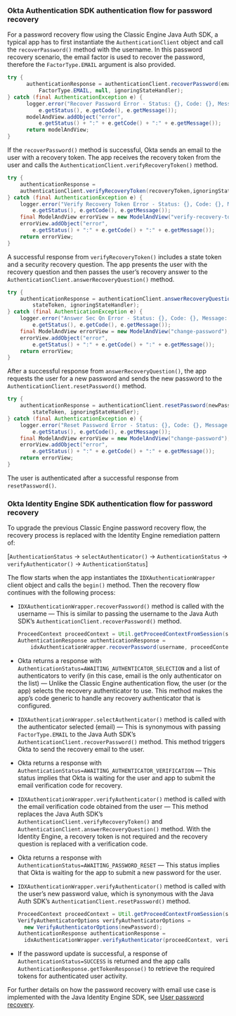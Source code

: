 ### Okta Authentication SDK authentication flow for password recovery

For a password recovery flow using the Classic Engine Java Auth SDK, a typical app has to first instantiate the `AuthenticationClient` object and call the `recoverPassword()` method with the username. In this password recovery scenario, the email factor is used to recover the password, therefore the  `FactorType.EMAIL` argument is also provided.

```java
try {
      authenticationResponse = authenticationClient.recoverPassword(email,
          FactorType.EMAIL, null, ignoringStateHandler);
} catch (final AuthenticationException e) {
      logger.error("Recover Password Error - Status: {}, Code: {}, Message: {}",
          e.getStatus(), e.getCode(), e.getMessage());
      modelAndView.addObject("error",
          e.getStatus() + ":" + e.getCode() + ":" + e.getMessage());
      return modelAndView;
}
```

If the `recoverPassword()` method is successful, Okta sends an email to the user with a recovery token. The app receives the recovery token from the user and calls the `AuthenticationClient.verifyRecoveryToken()` method.

```java
try {
    authenticationResponse =
    authenticationClient.verifyRecoveryToken(recoveryToken,ignoringStateHandler);
} catch (final AuthenticationException e) {
    logger.error("Verify Recovery Token Error - Status: {}, Code: {}, Message: {}",
        e.getStatus(), e.getCode(), e.getMessage());
    final ModelAndView errorView = new ModelAndView("verify-recovery-token");
    errorView.addObject("error",
        e.getStatus() + ":" + e.getCode() + ":" + e.getMessage());
    return errorView;
}
```

A successful response from `verifyRecoveryToken()` includes a state token and a security recovery question. The app presents the user with the recovery question and then passes the user’s recovery answer to the `AuthenticationClient.answerRecoveryQuestion()` method.

```java
try {
    authenticationResponse = authenticationClient.answerRecoveryQuestion(secQnAnswer,
        stateToken, ignoringStateHandler);
} catch (final AuthenticationException e) {
    logger.error("Answer Sec Qn Error - Status: {}, Code: {}, Message: {}",
        e.getStatus(), e.getCode(), e.getMessage());
    final ModelAndView errorView = new ModelAndView("change-password");
    errorView.addObject("error",
        e.getStatus() + ":" + e.getCode() + ":" + e.getMessage());
    return errorView;
}
```

After a successful response from `answerRecoveryQuestion()`, the app requests the user for a new password and sends the new password to the `AuthenticationClient.resetPassword()` method.

```java
try {
    authenticationResponse = authenticationClient.resetPassword(newPassword.toCharArray(),
        stateToken, ignoringStateHandler);
} catch (final AuthenticationException e) {
    logger.error("Reset Password Error - Status: {}, Code: {}, Message: {}",
        e.getStatus(), e.getCode(), e.getMessage());
    final ModelAndView errorView = new ModelAndView("change-password");
    errorView.addObject("error",
        e.getStatus() + ":" + e.getCode() + ":" + e.getMessage());
    return errorView;
}
```

The user is authenticated after a successful response from `resetPassword()`.

### Okta Identity Engine SDK authentication flow for password recovery

To upgrade the previous Classic Engine password recovery flow, the recovery process is replaced with the Identity Engine remediation pattern of:

[`AuthenticationStatus` -> `selectAuthenticator()` -> `AuthenticationStatus` -> `verifyAuthenticator()` -> `AuthenticationStatus`]

The flow starts when the app instantiates the `IDXAuthenticationWrapper` client object and calls the `begin()` method. Then the recovery flow continues with the following process:

- `IDXAuthenticationWrapper.recoverPassword()` method is called with the username &mdash; This is similar to passing the username to the Java Auth SDK’s `AuthenticationClient.recoverPassword()` method.

  ```java
  ProceedContext proceedContext = Util.getProceedContextFromSession(session);
  AuthenticationResponse authenticationResponse =
      idxAuthenticationWrapper.recoverPassword(username, proceedContext);
  ```

- Okta returns a response with `AuthenticationStatus=AWAITING_AUTHENTICATOR_SELECTION` and a list of authenticators to verify (in this case, email is the only authenticator on the list) &mdash; Unlike the Classic Engine authentication flow, the user (or the app) selects the recovery authenticator to use. This method makes the app’s code generic to handle any recovery authenticator that is configured.

- `IDXAuthenticationWrapper.selectAuthenticator()` method is called with the authenticator selected (email) &mdash; This is synonymous with passing `FactorType.EMAIL` to the Java Auth SDK’s `AuthenticationClient.recoverPassword()` method. This method triggers Okta to send the recovery email to the user.

- Okta returns a response with `AuthenticationStatus=AWAITING_AUTHENTICATOR_VERIFICATION` &mdash; This status implies that Okta is waiting for the user and app to submit the email verification code for recovery.

- `IDXAuthenticationWrapper.verifyAuthenticator()` method is called with the email verification code obtained from the user &mdash; This method replaces the Java  Auth SDK’s `AuthenticationClient.verifyRecoveryToken()`  and `AuthenticationClient.answerRecoveryQuestion()` method. With the Identity Engine, a recovery token is not required and the recovery question is replaced with a verification code.

- Okta returns a response with `AuthenticationStatus=AWAITING_PASSWORD_RESET` &mdash; This status implies that Okta is waiting for the app to submit a new password for the user.

- `IDXAuthenticationWrapper.verifyAuthenticator()` method is called with the user’s new password value, which is synonymous with the Java Auth SDK’s `AuthenticationClient.resetPassword()` method.

  ```java
  ProceedContext proceedContext = Util.getProceedContextFromSession(session);
  VerifyAuthenticatorOptions verifyAuthenticatorOptions =
    new VerifyAuthenticatorOptions(newPassword);
  AuthenticationResponse authenticationResponse =
    idxAuthenticationWrapper.verifyAuthenticator(proceedContext, verifyAuthenticatorOptions);
  ```

- If the password update is successful, a response of `AuthenticationStatus=SUCCESS` is returned and the app calls `AuthenticationResponse.getTokenResponse()` to retrieve the required tokens for authenticated user activity.

For further details on how the password recovery with email use case is implemented with the Java Identity Engine SDK, see [User password recovery](/docs/guides/oie-embedded-sdk-use-case-pwd-recovery-mfa/java/main/).
